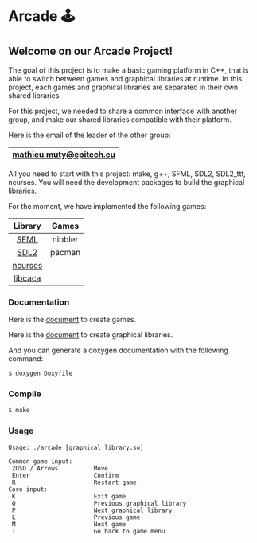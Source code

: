 # Arcade 🕹️

## Welcome on our Arcade Project!

The goal of this project is to make a basic gaming platform in C++, that is able to switch between games and graphical libraries at runtime. In this project, each games and graphical libraries are separated in their own shared libraries.

For this project, we needed to share a common interface with another group, and make our shared libraries compatible with their platform.

Here is the email of the leader of the other group:

|mathieu.muty@epitech.eu|
|:---------------------:|

All you need to start with this project: make, g++, SFML, SDL2, SDL2_ttf, ncurses. You will need the development packages to build the graphical libraries.

For the moment, we have implemented the following games:

| Library | Games |
|:-------:|:-----:|
| [SFML](https://www.sfml-dev.org/documentation/2.5.1/)    | nibbler |
| [SDL2](https://wiki.libsdl.org/APIByCategory)     | pacman |
| [ncurses](https://tldp.org/HOWTO/NCURSES-Programming-HOWTO/) |
| [libcaca](http://transit.iut2.upmf-grenoble.fr/doc/libcaca-dev/html/caca_8h.html) |

### Documentation

Here is the [document](./doc/create_game.pdf) to create games.

Here is the [document](./doc/create_graphical_lib.pdf) to create graphical libraries.

And you can generate a doxygen documentation with the following command:

```bash
$ doxygen Doxyfile
```

### Compile

```bash
$ make
```

### Usage

```
Usage: ./arcade [graphical_library.so]

Common game input:
 ZQSD / Arrows          Move
 Enter                  Confirm
 R                      Restart game
Core input:
 K                      Exit game
 O                      Previous graphical library
 P                      Next graphical library
 L                      Previous game
 M                      Next game
 I                      Go back to game menu
 ```
